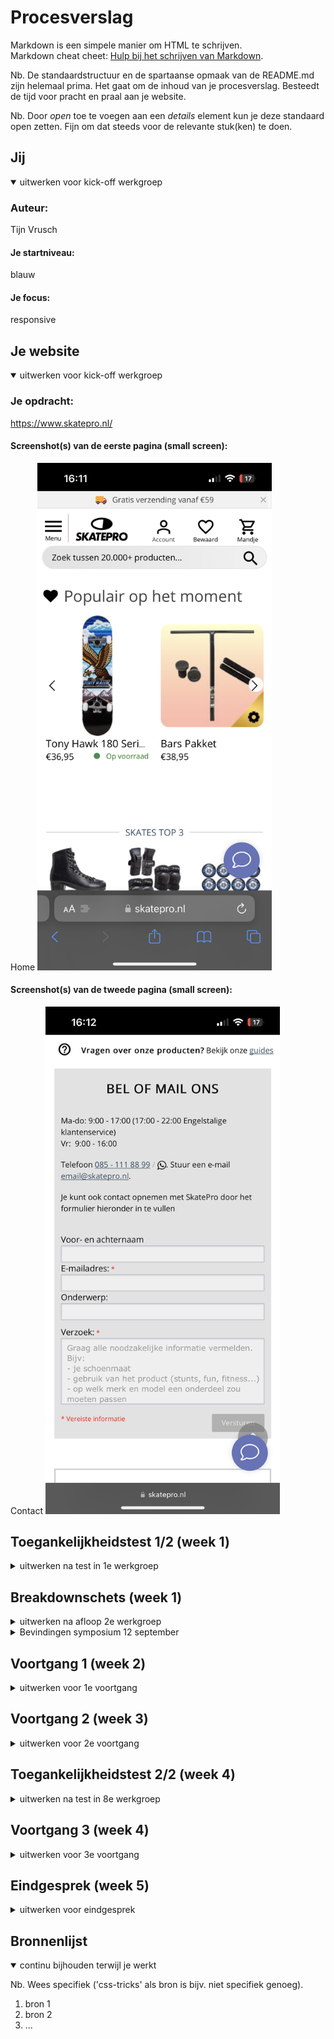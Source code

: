 
# Procesverslag
Markdown is een simpele manier om HTML te schrijven.  
Markdown cheat cheet: [Hulp bij het schrijven van Markdown](https://github.com/adam-p/markdown-here/wiki/Markdown-Cheatsheet).

Nb. De standaardstructuur en de spartaanse opmaak van de README.md zijn helemaal prima. Het gaat om de inhoud van je procesverslag. Besteedt de tijd voor pracht en praal aan je website.

Nb. Door *open* toe te voegen aan een *details* element kun je deze standaard open zetten. Fijn om dat steeds voor de relevante stuk(ken) te doen.





## Jij

<details open>
  <summary>uitwerken voor kick-off werkgroep</summary>

  ### Auteur:
  Tijn Vrusch

  #### Je startniveau:
  blauw

  #### Je focus:
  responsive
 
</details>





## Je website

<details open>
  <summary>uitwerken voor kick-off werkgroep</summary>

  ### Je opdracht:
  https://www.skatepro.nl/

  #### Screenshot(s) van de eerste pagina (small screen): 
  Home
  <img src="./readme-images/IMG_0557.png" width="375px" alt="homepagina">

  #### Screenshot(s) van de tweede pagina (small screen):
  Contact
  <img src="./readme-images/IMG_0558.png" width="375px" alt="contactpagina">
 
</details>



## Toegankelijkheidstest 1/2 (week 1)

<details>
  <summary>uitwerken na test in 1e werkgroep</summary>

  ### Bevindingen
  Lijst met je bevindingen die in de test naar voren kwamen:
  - Met de screen reader moet je (door te tabben) eerst langs alle navigatie- en productcategorieënlinks, voordat je bij de main content (producten) van de homepagina komt.
  - De zoekbalk bovenaan de pagina kan niet geselecteerd/gefocust worden door te navigeren met tab.
  
  #### Screenreader
  Hier korte omschrijving (met indien nodig afbeeldingen)
  - Het duurt extreem lang om door alle links heen te navigeren om bij de (belangrijkste) content te komen.
  Hier een omschrijving van hoe het opgelost kan worden (met indien nodig afbeeldingen)
  - Een content skip link bovenaan de website die ervoor zorgt dat je de onnodige links over kan slaan.
  - Misschien de navigatiebalk niet bovenaan de pagina zetten, ookal is dat voor 'normale' gebruikers niet optimaal, het is een workaround.

  #### Muis en Toetsenbord 
  Hier korte omschrijving (met indien nodig afbeeldingen)
  - Met muis en toetsenbord is de website goed te gebruiken zonder grote problemen.
  - Sommige links (bv die aan de linker navbar) zijn relatief klein in verhouding tot de rest van de website, wat de leesbaarheid een beetje kan beperken.
  Hier een omschrijving van hoe het opgelost kan worden (met indien nodig afbeeldingen)


  #### Motoriek (shocks, elastiekjes)
  Hier korte omschrijving (met indien nodig afbeeldingen)
  - Als iemand bv parkinson's heeft (of in ieder geval 2 trillende armen/handen) kan het erg lastig zijn om de cursor goed te bedienen met de touchpad of een muis. Als de trillingen heel heftig zijn, kan het ook dat gebruik van het toetsenbord problemen geeft als verkeerde toetsaanslagen.
  - Als sommige vingers niet goed te bewegen zijn of meetrillen, kan het ook lastiger zijn om een website op je mobiele telefoon te gebruiken. Zo'n klein scherm met kleine links en buttons. 
  Hier een omschrijving van hoe het opgelost kan worden (met indien nodig afbeeldingen)
  - Knoppen en links groter maken, zodat de x- en y-verschuiving van de trillingen er niet meer voor zorgen dat je naar de knop/link klikt.
  - Mobiele (en misschien ook tablet) website grotere buttons en links geven. 

  #### Visueel (brillen, contrast, kleurenblind, dark/light). 
  Hier korte omschrijving (met indien nodig afbeeldingen)
  Diabetes bril: 
  - Het lijkt wel alsof er allemaal sneeuwvlokjes voor mijn ogen zitten. Het is erg lastig om kleine letters te lezen zonder mijn hoofd mee te bewegen.
  - Het is lastig om het overzicht te houden over de hele website, doordat bijna overal het gezichtsbeeld
  - Ook is het heel lastig om met je ogen grote afstanden af te leggen (helemaal van de linker- naar de rechterkant van de pagina bijvoorbeeld).
  Tunnel vision bril:
  - Je hele gezichtsveld wordt zwart behalve een heel klein puntje in het midden van elk ook. Dit maakt het bijna onmodgelijk om snel dingen te vinden en overzicht te houden op de website. 
  Hier een omschrijving van hoe het opgelost kan worden (met indien nodig afbeeldingen)
  - Zorgen dat tekst groot genoeg is om duidelijk leesbaar te zijn voor mensen met zichtproblemen door diabetes (ook niet te groot, want dan is het lastig te lezen).
  
</details>



## Breakdownschets (week 1)

<details>
  <summary>uitwerken na afloop 2e werkgroep</summary>

  ### de hele pagina: 
  <img src="./readme-images/skatepro-home-mobile.PNG" width="375px" alt="breakdown van de hele pagina">

  ### dynamisch deel (bijv menu): 
  <img src="./readme-images/skatepro-hamburger-nav.png" width="375px" alt="breakdown van een dynamisch deel">

  <!-- ### wellicht nog een dynamisch deel (bijv filter):  -->
  <!-- <img src="readme-images/dummy-plaatje.jpg" width="375px" alt="breakdown van nog een dynamisch deel"> -->

</details>

<details>
<summary>
Bevindingen symposium 12 september
</summary>
- Skip to content link voor mensen die dmv screen readers de site gebruiken (dit kan als eerste linkje in de footer helemaal bovenaan de pagina, zodat je er meteen komt als je op tab drukt).
- Het is belangrijk om goede, semantisch correcte HTML te schrijven voordat je doorgaat naar de CSS. Anders zul je later je CSS weer opnieuw aan moeten passen nadat je je HTML gefixt hebt.
- Geen onnodige alt-text achter afbeeldingen (of andere items), en als je wel alt-text gebruikt moet die zo relevant mogelijk is. Zo blijft de website toegankelijk voor mensen die bijvoorbeeld slechtziend zijn en de site alleen kunnen gebruiken als screen reader.
- Vaak kun je, door de toegankelijkheid voor een specifieke doelgroep een veel grotere doelgroep bereiken van mensen die vergelijkbare problemen hebben oid, en dus (in mindere mate) dezelfde gebruikersproblemen ervaren. 
- Ik merkte op dat de website van SkatePro.nl verandert naar de desktop versie van de site bij een schermbreedte van 1250px;

</details>



## Voortgang 1 (week 2)

<details>
  <summary>uitwerken voor 1e voortgang</summary>

  ### Stand van zaken
  Ik heb mijn basiskennis van HTML en CSS al aardig opgeschroefd. Flexbox en grids maken nu eindelijk sense door de handige oefensites Flexbox Froggy en Grid Garden!
  Ik wil deze week ook aan de slag gaan met FlukeOut om mijn kennis over selectors te testen en uit te breiden.
  Tot nu toe heb ik deze nieuwe manieren geleerd om selectors toe te passen: p > a & p + a.
  Ik hoorde dat we vanaf volgende week aan de slag gaan met JavaScript. Daar ben ik nu nog helemaal niet goed in, dus dat kan nog wel eens intimiderend worden. Het is echter wel belangrijk dat ik (in ieder geval) een redelijke fundering leg voor simpele dingen in JS. Dit helpt ook om een gevoel en inzicht te krijgen in programmeren in zijn algemeenheid en zal het makkelijker maken om nieuwe computertalen op te pakken die complexer zijn zijn JavaScript, maar wel gebruikmaken van vergelijkbare patronen of inzichten.


  ### Agenda voor meeting
  samen met je groepje opstellen

  | student 1      | student 2          | student 3     | student 4                |
  | Bente          | Ryan               | Lisa          | Tijn                     |
  | HTML accessible| Voortgang          | Voortgang     | hamburger menu uitklappen|
  | maken. + iets  |                    |               | / JavaScript basics      |
  | specifieks     | ...                | ...           | ...                      |


  ### Verslag van meeting
  hier na afloop snel de uitkomsten van de meeting vastleggen

  - punt 1
  - punt 2
  - nog een punt
  - ...

</details>





## Voortgang 2 (week 3)

<details>
  <summary>uitwerken voor 2e voortgang</summary>

  ### Stand van zaken
  hier dit ging goed & dit was lastig (neem ook screenshots op van delen van je website en code)

Ik doe op de een of andere manier iets fout bij het linken naar mijn img elementen.

  ### Agenda voor meeting
  samen met je groepje opstellen

  | student 1      | student 2          | student 3       | student 4        |
  | Tijn           | ---                | ---             | ---              |
  | images links?  | en dit             | en ik dit       | en dan ik dat    |
  | href > ./?     | dit als er tijd is | nog een punt    | dit wil ik zeker |
  | ...            | ...                | ...             | ...              |

Doe/begrijp ik iets verkeerd met semantisch correct tabben? In product blokjes komt het niet uit.

  ### Verslag van meeting
  hier na afloop snel de uitkomsten van de meeting vastleggen

  - 
- ...

</details>





## Toegankelijkheidstest 2/2 (week 4)

<details>
  <summary>uitwerken na test in 8e werkgroep</summary>

  ### Bevindingen
  Lijst met je bevindingen die in de test naar voren kwamen (geef ook aan wat er verbeterd is):

  Mijn site werkt nu al veel beter met een screen reader / tab dan de originele site. Het was bij het origineel vrijwel onmogelijk om door het navigatiemenu te tabben, om bij de rest van de website te komen. Zo moeten mensen zonder een muis (of met een beperking) eerst super lang luisteren naar allemaal onnodige linkjes in de navbar, voordat ze bij de content van de pagina aankomen. 


  #### Screenreader
  Hier korte omschrijving (met indien nodig afbeeldingen)

  Hier een omschrijving van hoe het opgelost kan worden (met indien nodig afbeeldingen)

  Ik merkte al snel dat mijn afbeeldingen (zowel het logo als de menu buttons en de productfoto's) geen (juiste) alt-text hebben. Een screen reader zou dan de volledige naam van de afbeeldingen voorlezen ipv alleen de nuttige alt-text. 

  #### Muis en Toetsenbord 
  Hier korte omschrijving (met indien nodig afbeeldingen)

  Hier een omschrijving van hoe het opgelost kan worden (met indien nodig afbeeldingen)

  Ik heb, om de navigatie van de website gemakkelijker te maken voor beperkte gebruikers, een skip link button toegevoegd bovenaan mijn HTML. Deze link is automatisch verborgen (uit het scherm getransleerd), totdat je begint met tabben en de link dus focus krijgt. Wanneer je dan vervolgens op Enter drukt, skip je naar de main content van de pagina.

  #### Motoriek (shocks, elastiekjes)
  Hier korte omschrijving (met indien nodig afbeeldingen)

  Hier een omschrijving van hoe het opgelost kan worden (met indien nodig afbeeldingen)

  Shocks (of elastiekjes) maken een groot verschil in de behendigheid van iemand's handen en vingers. Bij lichte shocks of trillingen is het vaak nog wel mogelijk (ookal is het omslachtig) om het toetsenbord te gebruiken als tekst input en link / button navigation. 
  Gebruik van een muis of touchpad is in mijn beleving als helemaal lastig, voor sommigen zelfs vrijwel onmogelijk. Het lijkt me daarom voor de meeste mensen die motorisch beperkt zijn (trillingen, schokjes whatever) erg belangrijk dat de website toegankelijk genoeg is om goed te kunnen navigeren met een screen reader of tab.


  #### Visueel (brillen, contrast, kleurenblind, dark/light). 
  Hier korte omschrijving (met indien nodig afbeeldingen)

  Hier een omschrijving van hoe het opgelost kan worden (met indien nodig afbeeldingen)

  Het is met die tunnel vision bril vrijwel onmogelijk om je cursor te vinden op het scherm. Het zou misschien helpen als mensen die op deze manier slechtziend zijn een grotere cursor te zien krijgen zodat ze iets makkelijker kunnen zien waar ze nu bezig zijn. Verder zullen ze uiteraard zoveel mogelijk gebruikmaken van tab, als alternatieve manier om de links / buttons van de pagina af te gaan. 

</details>





## Voortgang 3 (week 4)

<details>
  <summary>uitwerken voor 3e voortgang</summary>

  ### Stand van zaken
  hier dit ging goed & dit was lastig (neem ook screenshots op van delen van je website en code)


  ### Agenda voor meeting
  samen met je groepje opstellen

  | student 1      | student 2          | student 3    | student 4        |
  | ---            | ---                | ---          | ---              |
  | dit bespreken  | en dit             | en ik dit    | en dan ik dat    |
  | en dat ook nog | dit als er tijd is | nog een punt | dit wil ik zeker |
  | ...            | ...                | ...          | ...              |


  ### Verslag van meeting
  hier na afloop snel de uitkomsten van de meeting vastleggen

  - punt 1
  - punt 2
  - nog een punt
  - ...

</details>





## Eindgesprek (week 5)

<details>
  <summary>uitwerken voor eindgesprek</summary>

  ### Je uitkomst - karakteristiek screenshots:
  <img src="./readme-images/dummy-plaatje.jpg" width="375px" alt="uitkomst opdracht 1">


  ### Dit ging goed/Heb ik geleerd: 
  Korte omschrijving met plaatjes

  <img src="./readme-images/dummy-plaatje.jpg" width="375px" alt="top">


  ### Dit was lastig/Is niet gelukt:
  Korte omschrijving met plaatjes

  <img src="./readme-images/dummy-plaatje.jpg" width="375px" alt="bummer">
</details>





## Bronnenlijst

<details open>
  <summary>continu bijhouden terwijl je werkt</summary>

  Nb. Wees specifiek ('css-tricks' als bron is bijv. niet specifiek genoeg).

  1. bron 1
  2. bron 2
  3. ...

</details>

